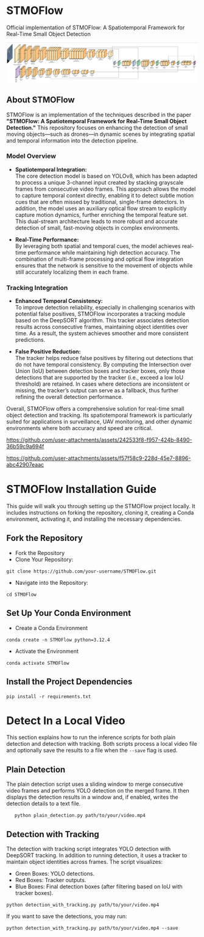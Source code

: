 # STMOFlow
Official implementation of STMOFlow: A Spatiotemporal Framework for  Real-Time Small Object Detection

![Project Image](./output_video/model_architecture.png)


## About STMOFlow

STMOFlow is an implementation of the techniques described in the paper **"STMOFlow: A Spatiotemporal Framework for Real-Time Small Object Detection."** This repository focuses on enhancing the detection of small moving objects—such as drones—in dynamic scenes by integrating spatial and temporal information into the detection pipeline.

### Model Overview

- **Spatiotemporal Integration:**  
  The core detection model is based on YOLOv8, which has been adapted to process a unique 3-channel input created by stacking grayscale frames from consecutive video frames. This approach allows the model to capture temporal context directly, enabling it to detect subtle motion cues that are often missed by traditional, single-frame detectors. In addition, the model uses an auxiliary optical flow stream to explicitly capture motion dynamics, further enriching the temporal feature set. This dual-stream architecture leads to more robust and accurate detection of small, fast-moving objects in complex environments.

- **Real-Time Performance:**  
  By leveraging both spatial and temporal cues, the model achieves real-time performance while maintaining high detection accuracy. The combination of multi-frame processing and optical flow integration ensures that the network is sensitive to the movement of objects while still accurately localizing them in each frame.

### Tracking Integration

- **Enhanced Temporal Consistency:**  
  To improve detection reliability, especially in challenging scenarios with potential false positives, STMOFlow incorporates a tracking module based on the DeepSORT algorithm. This tracker associates detection results across consecutive frames, maintaining object identities over time. As a result, the system achieves smoother and more consistent predictions.

- **False Positive Reduction:**  
  The tracker helps reduce false positives by filtering out detections that do not have temporal consistency. By computing the Intersection over Union (IoU) between detection boxes and tracker boxes, only those detections that are supported by the tracker (i.e., exceed a low IoU threshold) are retained. In cases where detections are inconsistent or missing, the tracker’s output can serve as a fallback, thus further refining the overall detection performance.

Overall, STMOFlow offers a comprehensive solution for real-time small object detection and tracking. Its spatiotemporal framework is particularly suited for applications in surveillance, UAV monitoring, and other dynamic environments where both accuracy and speed are critical.



https://github.com/user-attachments/assets/242533f8-f957-424b-8490-36b59c9a694f



https://github.com/user-attachments/assets/f57f58c9-228d-45e7-8896-abc42907eaac






# STMOFlow Installation Guide
This guide will walk you through setting up the STMOFlow project locally. It includes instructions on forking the repository, cloning it, creating a Conda environment, activating it, and installing the necessary dependencies.

## Fork the Repository
- Fork the Repository
- Clone Your Repository:
```
git clone https://github.com/your-username/STMOFlow.git
```
- Navigate into the Repository:
```
cd STMOFlow
```

## Set Up Your Conda Environment
- Create a Conda Environment
```
conda create -n STMOFlow python=3.12.4
```
- Activate the Environment
```
conda activate STMOFlow
```

## Install the Project Dependencies
```
pip install -r requirements.txt
```

# Detect In a Local Video

This section explains how to run the inference scripts for both plain detection and detection with tracking. Both scripts process a local video file and optionally save the results to a file when the `--save` flag is used.


## Plain Detection

The plain detection script uses a sliding window to merge consecutive video frames and performs YOLO detection on the merged frame. It then displays the detection results in a window and, if enabled, writes the detection details to a text file.

```
   python plain_detection.py path/to/your/video.mp4
```

## Detection with Tracking

The detection with tracking script integrates YOLO detection with DeepSORT tracking. In addition to running detection, it uses a tracker to maintain object identities across frames. The script visualizes:

- Green Boxes: YOLO detections.
- Red Boxes: Tracker outputs.
- Blue Boxes: Final detection boxes (after filtering based on IoU with tracker boxes).

```
python detection_with_tracking.py path/to/your/video.mp4
```

If you want to save the detections, you may run:
```
python detection_with_tracking.py path/to/your/video.mp4 --save
```



